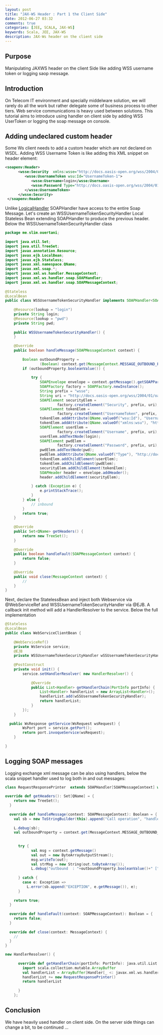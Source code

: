 ```yaml
---
layout: post
title: "JAX-WS Header : Part 1 the Client Side"
date: 2012-06-27 03:32
comments: true
categories: [JEE, SCALA, JAX-WS]
keywords: Scala, JEE, JAX-WS
description: JAX-Ws header on the client side
---
```

<h2>Purpose</h2>

Manipulating JAXWS header on the client Side like adding WSS username token or logging saop message.
<h2>Introduction</h2>

On Telecom IT environment and specially middelware solution, we will rarely do all the work but rather delegate some of business process to other tiers. Web service communications is heavy used between solutions. This tutorial aims to introduce using handler on client side by adding WSS UserToken or logging the soap message on console.
<!-- more -->
<h2>Adding undeclared custom header</h2>

Some Ws client needs to add a custom header which are not declared on WSDL. Adding WSS Username Token is like adding this XML snippet on header element:
```xml
<soapenv:Header>
      <wsse:Security  xmlns:wsse="http://docs.oasis-open.org/wss/2004/01/oasis-200401-wss-wssecurity-secext-1.0.xsd" xmlns:wsu="http://docs.oasis-open.org/wss/2004/01/oasis-200401-wss-wssecurity-utility-1.0.xsd">
         <wsse:UsernameToken wsu:Id="UsernameToken-1">
            <wsse:Username>login</wsse:Username>
            <wsse:Password Type="http://docs.oasis-open.org/wss/2004/01/oasis-200401-wss-username-token-profile-1.0#PasswordText">XXXX</wsse:Password>        
         </wsse:UsernameToken>
      </wsse:Security>
 </soapenv:Header>
```
Unlike <a href="http://docs.oracle.com/javaee/5/api/javax/xml/ws/handler/LogicalHandler.html">LogicalHandler</a> SOAPHandler have access to the entire Soap Message. Let's create an WSSUsernameTokenSecurityHandler Local Stateless Bean extending SOAPHandler to produce the previous header.
Below the WSSUsernameTokenSecurityHandler class
``` java WSSUsernameTokenSecurityHandler.java
package me.slim.ouertani;
 
import java.util.Set;
import java.util.TreeSet;
import javax.annotation.Resource;
import javax.ejb.LocalBean;
import javax.ejb.Stateless;
import javax.xml.namespace.QName;
import javax.xml.soap.*;
import javax.xml.ws.handler.MessageContext;
import javax.xml.ws.handler.soap.SOAPHandler;
import javax.xml.ws.handler.soap.SOAPMessageContext;
 
@Stateless
@LocalBean
public class WSSUsernameTokenSecurityHandler implements SOAPHandler<SOAPMessageContext> {
 
    @Resource(lookup = "login")
    private String login;
    @Resource(lookup = "pwd")
    private String pwd;
 
    public WSSUsernameTokenSecurityHandler() {
    }
 
    @Override
    public boolean handleMessage(SOAPMessageContext context) {
 
        Boolean outboundProperty =
                (Boolean) context.get(MessageContext.MESSAGE_OUTBOUND_PROPERTY);
        if (outboundProperty.booleanValue()) {
 
            try {
                SOAPEnvelope envelope = context.getMessage().getSOAPPart().getEnvelope();
                SOAPFactory factory = SOAPFactory.newInstance();
                String prefix = "wsse";
                String uri = "http://docs.oasis-open.org/wss/2004/01/oasis-200401-wss-wssecurity-secext-1.0.xsd";
                SOAPElement securityElem =
                        factory.createElement("Security", prefix, uri);
                SOAPElement tokenElem =
                        factory.createElement("UsernameToken", prefix, uri);
                tokenElem.addAttribute(QName.valueOf("wsu:Id"), "UsernameToken-2");
                tokenElem.addAttribute(QName.valueOf("xmlns:wsu"), "http://docs.oasis-open.org/wss/2004/01/oasis-200401-wss-wssecurity-utility-1.0.xsd");
                SOAPElement userElem =
                        factory.createElement("Username", prefix, uri);
                userElem.addTextNode(login);
                SOAPElement pwdElem =
                        factory.createElement("Password", prefix, uri);
                pwdElem.addTextNode(pwd);
                pwdElem.addAttribute(QName.valueOf("Type"), "http://docs.oasis-open.org/wss/2004/01/oasis-200401-wss-username-token-profile-1.0#PasswordText");
                tokenElem.addChildElement(userElem);
                tokenElem.addChildElement(pwdElem);
                securityElem.addChildElement(tokenElem);
                SOAPHeader header = envelope.addHeader();
                header.addChildElement(securityElem);
 
            } catch (Exception e) {
                e.printStackTrace();
            }
        } else {
            // inbound
        }
        return true;
    }
 
    @Override
    public Set<QName> getHeaders() {
        return new TreeSet();
    }
 
    @Override
    public boolean handleFault(SOAPMessageContext context) {
        return false;
    }
 
    @Override
    public void close(MessageContext context) {
        //
    }
}
```
Next, declare the StatelessBean and inject both Webservice via @WebServiceRef and WSSUsernameTokenSecurityHandler via @EJB. A callback init method will add a HandlerResolver to the service. Below the full implementation
``` java WebServiceClientBean.java
@Stateless
@LocalBean
public class WebServiceClientBean {
 
    @WebServiceRef()
    private WsService service;
    @EJB
    private WSSUsernameTokenSecurityHandler wSSUsernameTokenSecurityHandler;
 
    @PostConstruct
    private void init() {
        service.setHandlerResolver( new HandlerResolver() {
 
            @Override
            public List<Handler> getHandlerChain(PortInfo portInfo) {
                List<Handler> handlerList = new ArrayList<Handler>();
                handlerList.add(wSSUsernameTokenSecurityHandler);
                return handlerList;
            }
        });
    }
 
  public WsResponse getService(WsRequest wsRequest) {      
        WsPort port = service.getPort();
        return port.invoqueService(wsRequest);
    }
 
}
```
<h2>Logging SOAP messages</h2>

Logging exchange xml message can be also using handlers, below the scala snippet handler used to log both in and out messages:
``` scala RequestResponsePrinter.scala
class RequestResponsePrinter  extends SOAPHandler[SOAPMessageContext] with LogHelper {
 
override def getHeaders(): Set[QName] = {
    return new TreeSet();
  }
 
  override def handleMessage(context: SOAPMessageContext): Boolean = {
    val sb = new ToStringBuilder(this).append("Call operation", "handleMessage");
 
    L.debug(sb);
    val outboundProperty = context.get(MessageContext.MESSAGE_OUTBOUND_PROPERTY).asInstanceOf[Boolean]
  
 
      try {
            val msg = context.getMessage()
            val out = new ByteArrayOutputStream();
            msg.writeTo(out);
            val strMsg = new String(out.toByteArray());
            L.debug("outbound  : "+outboundProperty.booleanValue()+" [" + strMsg + "]");
 
      } catch {
        case e: Exception =>
          L.error(sb.append("EXCEPTION", e.getMessage()), e);
      }
   
    return true;
  }
 
  override def handleFault(context: SOAPMessageContext): Boolean = {
    return false;
  }
 
  override def close(context: MessageContext) {
    //
  }
}
```

``` scala scala version of Handler resolver HandlerResolver.scala
new HandlerResolver() {
 
      override def getHandlerChain(portInfo: PortInfo): java.util.List[javax.xml.ws.handler.Handler[_ <: javax.xml.ws.handler.MessageContext]] = {
        import scala.collection.mutable.ArrayBuffer
        val handlerList = ArrayBuffer[Handler[_ <: javax.xml.ws.handler.MessageContext]]()       
        handlerList += new RequestResponsePrinter()
        return handlerList
 
      }
    };
```
<h2>Conclusion</h2>

We have heavily used handler on client side. On the server side things can change a bit, to be continued ...
